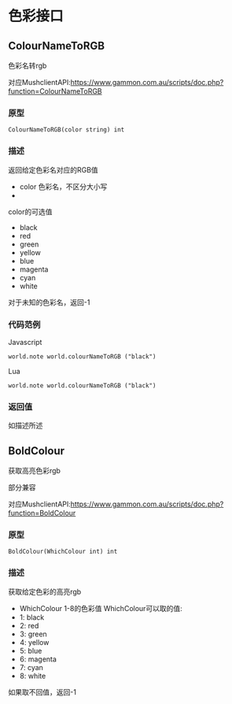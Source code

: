 # 色彩接口

## ColourNameToRGB

色彩名转rgb

对应MushclientAPI:https://www.gammon.com.au/scripts/doc.php?function=ColourNameToRGB

### 原型
```
ColourNameToRGB(color string) int
```

### 描述

返回给定色彩名对应的RGB值

* color 色彩名，不区分大小写
* 
color的可选值

* black
* red
* green
* yellow
* blue
* magenta
* cyan
* white

对于未知的色彩名，返回-1

### 代码范例
Javascript
```
world.note world.colourNameToRGB ("black")
```

Lua
```
world.note world.colourNameToRGB ("black")
```

### 返回值

如描述所述

## BoldColour

获取高亮色彩rgb

部分兼容

对应MushclientAPI:https://www.gammon.com.au/scripts/doc.php?function=BoldColour

### 原型

```
BoldColour(WhichColour int) int
```

### 描述
 获取给定色彩的高亮rgb

 * WhichColour 1-8的色彩值
WhichColour可以取的值:
* 1: black
* 2: red 
* 3: green
* 4: yellow
* 5: blue
* 6: magenta
* 7: cyan
* 8: white

如果取不回值，返回-1

